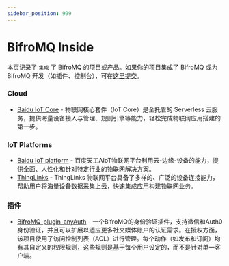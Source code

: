 ```yaml
---
sidebar_position: 999
---
```


# BifroMQ Inside

本页记录了 `集成` 了 BifroMQ 的项目或产品。如果你的项目集成了 BifroMQ 或为 BifroMQ 开发（如插件、控制台），可在[这里提交](https://github.com/baidu/bifromq-docs/issues/new?assignees=visoar&labels=BifroMQ+Inside&projects=&template=bifromq-inside.md&title=%5BBifroMQ+Inside%5D+Your+Project%2FProduct+Name)。

### Cloud

* [Baidu IoT Core](https://cloud.baidu.com/product/iot.html) - 物联网核心套件（IoT Core）是全托管的 Serverless 云服务，提供海量设备接入与管理、规则引擎等能力，轻松完成物联网应用搭建的第一步。

### IoT Platforms

* [Baidu IoT platform](https://iot.baidu.com/) - 百度天工AIoT物联网平台利用云-边缘-设备的能力，提供全面、人性化和针对特定行业的物联网解决方案。
* [ThingLinks](https://mqttsnet.yuque.com/gt6zkc/thinglinks) - ThingLinks 物联网平台具备了多样的、广泛的设备连接能力，帮助用户将海量设备数据采集上云，快速集成应用构建物联网业务。

### 插件

* [BifroMQ-plugin-anyAuth](https://github.com/Gujiawei-Edinburgh/bifromq-plugin-anyAuth) - 一个BifroMQ的身份验证插件，支持微信和Auth0身份验证，并且可以扩展以适应更多社交媒体账户的认证需求。在授权方面，该项目使用了访问控制列表（ACL）进行管理。每个动作（如发布和订阅）均有其自定义的权限规则，这些规则是基于每个用户设定的，而不是针对单一客户端。






